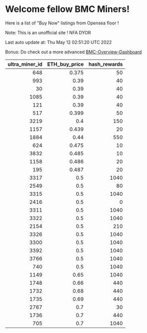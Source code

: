 # Welcome fellow BMC Miners!
Here is a list of "Buy Now" listings from Opensea floor !

Note: This is an unofficial site ! NFA DYOR

Last auto update at: Thu May 12 02:51:20 UTC 2022

Bonus: Do check out a more advanced [BMC-Overview-Dashboard](https://dune.com/defifunk/BMC-Overview-Dashboard)


|   ultra_miner_id |   ETH_buy_price |   hash_rewards |
|-----------------:|----------------:|---------------:|
|              648 |           0.375 |             50 |
|              993 |           0.39  |             40 |
|               30 |           0.39  |             40 |
|             1085 |           0.39  |             40 |
|              121 |           0.39  |             40 |
|              517 |           0.399 |             50 |
|             3219 |           0.4   |            150 |
|             1157 |           0.439 |             20 |
|             1884 |           0.44  |            550 |
|              624 |           0.475 |             10 |
|             3832 |           0.485 |             10 |
|             1158 |           0.486 |             20 |
|              195 |           0.487 |             20 |
|             3317 |           0.5   |           1040 |
|             2549 |           0.5   |             80 |
|             3315 |           0.5   |           1040 |
|             2416 |           0.5   |              0 |
|             3311 |           0.5   |           1040 |
|             3322 |           0.5   |           1040 |
|             2154 |           0.5   |            210 |
|             3326 |           0.5   |           1040 |
|             3300 |           0.5   |           1040 |
|             3392 |           0.5   |           1040 |
|             3766 |           0.5   |           1040 |
|              740 |           0.5   |           1040 |
|             1149 |           0.65  |           1040 |
|             1748 |           0.66  |            440 |
|             1732 |           0.68  |            440 |
|             1735 |           0.69  |            440 |
|             2767 |           0.7   |             30 |
|             1736 |           0.7   |            440 |
|              705 |           0.7   |           1040 |